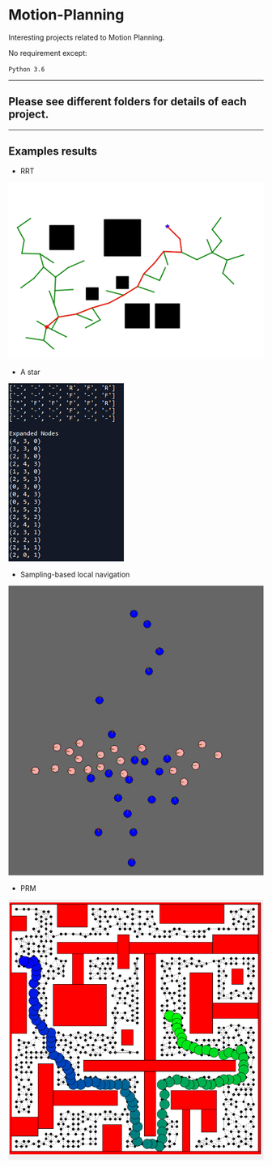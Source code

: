 # Motion-Planning

Interesting projects related to Motion Planning.

No requirement except:

`Python 3.6`

---
## Please see different folders for details of each project.
---

## Examples results

* RRT

![image4](https://github.com/SidSong01/Motion-Planning/blob/master/RRT/RRT.png)

* A star

![image1](https://github.com/SidSong01/Motion-Planning/blob/master/Discrete%20Planning%20with%20Astar/example.png)

* Sampling-based local navigation

![image2](https://github.com/SidSong01/Motion-Planning/blob/master/Sampling-Based%20Local%20Navigation/example.png)

* PRM

![image3](https://github.com/SidSong01/Motion-Planning/blob/master/Sampling-Based%20Navigation%20with%20PRM/example.png)
